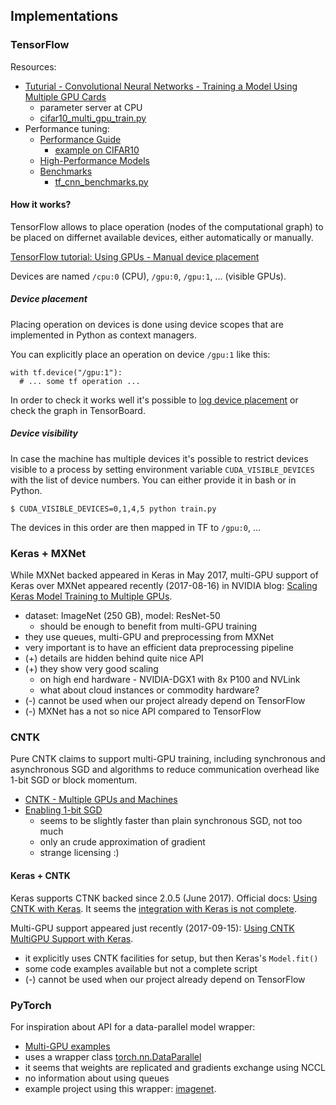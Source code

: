 ## Implementations

### TensorFlow

Resources:

- [Tuturial - Convolutional Neural Networks - Training a Model Using Multiple GPU Cards]( https://www.tensorflow.org/tutorials/deep_cnn#training_a_model_using_multiple_gpu_cards)
  - parameter server at CPU
  - [cifar10_multi_gpu_train.py]( https://github.com/tensorflow/models/blob/master/tutorials/image/cifar10/cifar10_multi_gpu_train.py)
- Performance tuning:
  - [Performance Guide](https://www.tensorflow.org/performance/performance_guide)
    - [example on CIFAR10](https://github.com/tensorflow/models/tree/master/tutorials/image/cifar10_estimator)
  - [High-Performance Models](https://www.tensorflow.org/performance/performance_models)
  - [Benchmarks](https://www.tensorflow.org/performance/benchmarks)
    - [tf_cnn_benchmarks.py]( https://github.com/tensorflow/benchmarks/blob/master/scripts/tf_cnn_benchmarks/tf_cnn_benchmarks.py)

#### How it works?

TensorFlow allows to place operation (nodes of the computational graph) to be placed on differnet available devices, either automatically or manually.

[TensorFlow tutorial: Using GPUs - Manual device placement](https://www.tensorflow.org/tutorials/using_gpu#manual_device_placement)

Devices are named `/cpu:0` (CPU), `/gpu:0`, `/gpu:1`, ... (visible GPUs).

##### Device placement

Placing operation on devices is done using device scopes that are implemented in Python as context managers.

You can explicitly place an operation on device `/gpu:1` like this:

```
with tf.device("/gpu:1"):
  # ... some tf operation ...
```

In order to check it works well it's possible to [log device placement](https://www.tensorflow.org/tutorials/using_gpu#logging_device_placement) or check the graph in TensorBoard.

##### Device visibility

In case the machine has multiple devices it's possible to restrict devices visible to a process by setting environment variable `CUDA_VISIBLE_DEVICES` with the list of device numbers. You can either provide it in bash or in Python.

```
$ CUDA_VISIBLE_DEVICES=0,1,4,5 python train.py
```

The devices in this order are then mapped in TF to `/gpu:0`, ...

### Keras + MXNet

While MXNet backed appeared in Keras in May 2017, multi-GPU support of Keras over MXNet appeared recently (2017-08-16) in NVIDIA blog: [Scaling Keras Model Training to Multiple GPUs](https://devblogs.nvidia.com/parallelforall/scaling-keras-training-multiple-gpus/).

- dataset: ImageNet (250 GB), model: ResNet-50
    - should be enough to benefit from multi-GPU training
- they use queues, multi-GPU and preprocessing from MXNet
- very important is to have an efficient data preprocessing pipeline
- (+) details are hidden behind quite nice API
- (+) they show very good scaling
    - on high end hardware - NVIDIA-DGX1 with 8x P100 and NVLink
    - what about cloud instances or commodity hardware?
- (-) cannot be used when our project already depend on TensorFlow
- (-) MXNet has a not so nice API compared to TensorFlow

### CNTK

Pure CNTK claims to support multi-GPU training, including synchronous and asynchronous SGD and algorithms to reduce communication overhead like 1-bit SGD or block momentum.

- [CNTK - Multiple GPUs and Machines](https://docs.microsoft.com/en-us/cognitive-toolkit/Multiple-GPUs-and-machines)
- [Enabling 1-bit SGD]( https://docs.microsoft.com/en-us/cognitive-toolkit/Enabling-1bit-SGD)
    - seems to be slightly faster than plain synchronous SGD, not too much
    - only an crude approximation of gradient
    - strange licensing :)

#### Keras + CNTK

Keras supports CTNK backed since 2.0.5 (June 2017). Official docs: [Using CNTK with Keras](https://docs.microsoft.com/en-us/cognitive-toolkit/Using-CNTK-with-Keras). It seems the [integration with Keras is not complete](https://docs.microsoft.com/en-us/cognitive-toolkit/Using-CNTK-with-Keras#known-issues).

Multi-GPU support appeared just recently (2017-09-15): [Using CNTK MultiGPU Support with Keras](https://docs.microsoft.com/en-us/cognitive-toolkit/Using-CNTK-MultiGPU-Support-with-Keras).

- it explicitly uses CNTK facilities for setup, but then Keras's `Model.fit()`
- some code examples available but not a complete script
- (-) cannot be used when our project already depend on TensorFlow

### PyTorch

For inspiration about API for a data-parallel model wrapper:

- [Multi-GPU examples](http://pytorch.org/tutorials/beginner/former_torchies/parallelism_tutorial.html)
- uses a wrapper class [torch.nn.DataParallel](http://pytorch.org/docs/master/nn.html#dataparallel-layers-multi-gpu-distributed)
- it seems that weights are replicated and gradients exchange using NCCL
- no information about using queues
- example project using this wrapper: [imagenet](https://github.com/pytorch/examples/tree/master/imagenet).
